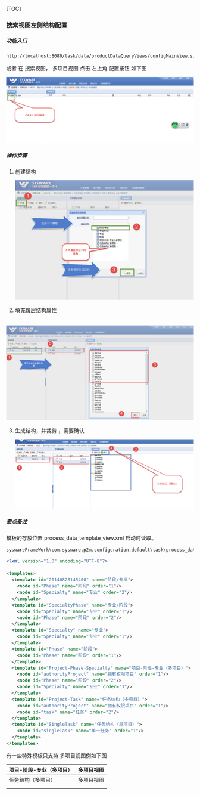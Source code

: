 [TOC]



### 搜索视图左侧结构配置



##### 功能入口

```html
http://localhost:8080/task/data/productDataQueryViews/configMainView.simplemesh?navigationHandlerBeanName=singleMenuHandler&taskId=2018070316442700054217763115a86f4f99985d&rootId=2018070316442700054217763115a86f4f99985d&gridId=simpleProcessDataTreeGrid&currentMenuId=2-1-1-1&UUIDTOKEN=20180822095140000298abac53df3dd04fc192ec
```

或者 在 搜索视图， 多项目视图  点击  左上角 配置按钮 如下图

![配置按钮](1.png)



##### 操作步骤



1. 创建结构

   ![](2.png)

2. 填充每层结构属性



​        ![](3.png)





3. 生成结构，并裁剪 ，需要确认

   ![](4.png)



   

##### 要点备注   

   

   模板的存放位置 process_data_template_view.xml 启动时读取。

   ```
   syswareFrameWork\com.sysware.p2m.configuration.default\task\process_data_template_view.xml
   ```

   

   ```xml
   <?xml version="1.0" encoding="UTF-8"?>
   
   <templates>
     <template id="20140828145400" name="阶段/专业">
       <node id="Phase" name="阶段" order="1"/>
       <node id="Specialty" name="专业" order="2"/>
     </template>
     <template id="SpecialtyPhase" name="专业/阶段">
       <node id="Specialty" name="专业" order="1"/>
       <node id="Phase" name="阶段" order="2"/>
     </template>
     <template id="Specialty" name="专业">
       <node id="Specialty" name="专业" order="1"/>
     </template>
     <template id="Phase" name="阶段">
       <node id="Phase" name="阶段" order="1"/>
     </template>
     <template id="Project-Phase-Specialty" name="项目-阶段-专业（多项目）">
       <node id="authorityProject" name="拥有权限项目" order="1"/>
       <node id="Phase" name="阶段" order="2"/>
       <node id="Specialty" name="专业" order="3"/>
     </template>
     <template id="Project-Task" name="任务结构（多项目）">
       <node id="authorityProject" name="拥有权限项目" order="1"/>
       <node id="task" name="任务" order="2"/>
     </template>
     <template id="SingleTask" name="任务结构（单项目）">
       <node id="singleTask" name="单一任务" order="1"/>
     </template>
   </templates>
   
   ```

有一些特殊模板只支持 多项目视图例如下图

| 项目-阶段-专业（多项目） | 多项目视图 |
| ------------------------ | ---------- |
| 任务结构（多项目）       | 多项目视图 |
|                          |            |
|                          |            |

